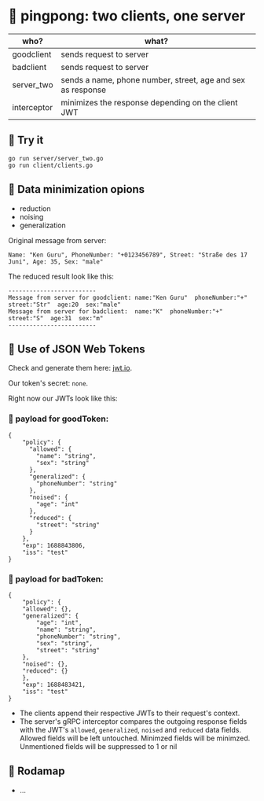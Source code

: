 # 🏓 pingpong: two clients, one server

| who? | what? |
| ----------- | ----------- |
| goodclient | sends request to server |
| badclient | sends request to server |
| server_two | sends a name, phone number, street, age and sex as response |
| interceptor | minimizes the response depending on the client JWT |

## 🧪 Try it
```
go run server/server_two.go
go run client/clients.go
```

## 🥸 Data minimization opions 
- reduction
- noising
- generalization

Original message from server:
```
Name: "Ken Guru", PhoneNumber: "+0123456789", Street: "Straße des 17 Juni", Age: 35, Sex: "male"
```

The reduced result look like this:
```
-------------------------
Message from server for goodclient: name:"Ken Guru"  phoneNumber:"+"  street:"Str"  age:20  sex:"male"
Message from server for badclient:  name:"K"  phoneNumber:"+"  street:"S"  age:31  sex:"m"
-------------------------
```


## 🔑 Use of JSON Web Tokens

Check and generate them here: [jwt.io](https://jwt.io/).

Our token's secret: ```none```.

Right now our JWTs look like this:

### 🧳 payload for goodToken:
```
{
 	"policy": {
 	  "allowed": {
 		"name": "string",
 		"sex": "string"
 	  },
 	  "generalized": {
 		"phoneNumber": "string"
 	  },
 	  "noised": {
 		"age": "int"
 	  },
 	  "reduced": {
 		"street": "string"
 	  }
 	},
 	"exp": 1688843806,
 	"iss": "test"
}
```

### 🧳 payload for badToken:
```
{
 	"policy": {
 	"allowed": {},
 	"generalized": {
 		"age": "int",
 		"name": "string",
 		"phoneNumber": "string",
 		"sex": "string",
 		"street": "string"
 	},
 	"noised": {},
   	"reduced": {}
 	},
 	"exp": 1688483421,
 	"iss": "test"
}
```


- The clients append their respective JWTs to their request's context.
- The server's gRPC interceptor compares the outgoing response fields with the JWT's ```allowed```, ```generalized```, ```noised``` and ```reduced``` data fields. Allowed fields will be left untouched. Minimzed fields will be minimzed. Unmentioned fields will be suppressed to 1 or nil

## 🧭 Rodamap
- ...
